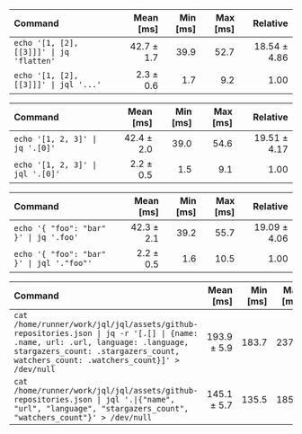 | Command | Mean [ms] | Min [ms] | Max [ms] | Relative |
|:---|---:|---:|---:|---:|
| `echo '[1, [2], [[3]]]' \| jq 'flatten'` | 42.7 ± 1.7 | 39.9 | 52.7 | 18.54 ± 4.86 |
| `echo '[1, [2], [[3]]]' \| jql '...'` | 2.3 ± 0.6 | 1.7 | 9.2 | 1.00 |

| Command | Mean [ms] | Min [ms] | Max [ms] | Relative |
|:---|---:|---:|---:|---:|
| `echo '[1, 2, 3]' \| jq '.[0]'` | 42.4 ± 2.0 | 39.0 | 54.6 | 19.51 ± 4.17 |
| `echo '[1, 2, 3]' \| jql '.[0]'` | 2.2 ± 0.5 | 1.5 | 9.1 | 1.00 |

| Command | Mean [ms] | Min [ms] | Max [ms] | Relative |
|:---|---:|---:|---:|---:|
| `echo '{ "foo": "bar" }' \| jq '.foo'` | 42.3 ± 2.1 | 39.2 | 55.7 | 19.09 ± 4.06 |
| `echo '{ "foo": "bar" }' \| jql '."foo"'` | 2.2 ± 0.5 | 1.6 | 10.5 | 1.00 |

| Command | Mean [ms] | Min [ms] | Max [ms] | Relative |
|:---|---:|---:|---:|---:|
| `cat /home/runner/work/jql/jql/assets/github-repositories.json \| jq -r '[.[] \| {name: .name, url: .url, language: .language, stargazers_count: .stargazers_count, watchers_count: .watchers_count}]' > /dev/null` | 193.9 ± 5.9 | 183.7 | 237.6 | 1.34 ± 0.07 |
| `cat /home/runner/work/jql/jql/assets/github-repositories.json \| jql '.\|{"name", "url", "language", "stargazers_count", "watchers_count"}' > /dev/null` | 145.1 ± 5.7 | 135.5 | 185.7 | 1.00 |


